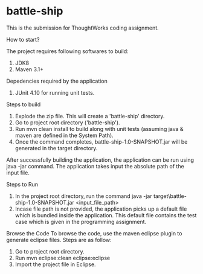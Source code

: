 # battle-ship

This is the submission for ThoughtWorks coding assignment.

How to start?

The project requires following softwares to build:

1. JDK8
2. Maven 3.1+

Depedencies required by the application
1. JUnit 4.10 for running unit tests.

Steps to build 
1. Explode the zip file. This will create a 'battle-ship' directory.
1. Go to project root directory ('battle-ship').
2. Run mvn clean install to build along with unit tests (assuming java & maven are defined in the System Path).
3. Once the command completes, battle-ship-1.0-SNAPSHOT.jar will be generated in the target directory.

After successfully building the application, the application can be run using java -jar command. The application takes input the absolute path of the input file.

Steps to Run
1. In the project root directory, run the command java -jar target\battle-ship-1.0-SNAPSHOT.jar <input_file_path>
2. Incase file path is not provided, the application picks up a default file which is bundled inside the application. This default file contains the test case which is given in the programming assignment.

Browse the Code
To browse the code, use the maven eclipse plugin to generate eclipse files. Steps are as follow:
1. Go to project root directory.
2. Run mvn eclipse:clean eclipse:eclipse
3. Import the project file in Eclipse.
